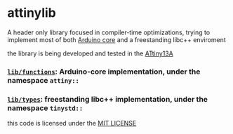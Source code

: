 # attinylib

A header only library focused in compiler-time optimizations, trying to implement most of both [Arduino core](https://github.com/arduino/ArduinoCore-avr) and a freestanding libc++ enviroment
  
the library is being developed and tested in the [ATtiny13A](https://ww1.microchip.com/downloads/en/DeviceDoc/ATtiny13A-Data-Sheet-DS40002307A.pdf)

### [`lib/functions`](./lib/functions/): Arduino-core implementation, under the namespace `attiny::`
### [`lib/types`](./lib/types/): freestanding libc++ implementation, under the namespace `tinystd::`

this code is licensed under the [MIT LICENSE](LICENSE)